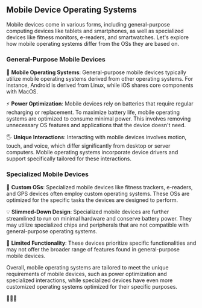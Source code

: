 ## Mobile Device Operating Systems

Mobile devices come in various forms, including general-purpose computing devices like tablets and smartphones, as well as specialized devices like fitness monitors, e-readers, and smartwatches. Let's explore how mobile operating systems differ from the OSs they are based on.

### General-Purpose Mobile Devices

📱 **Mobile Operating Systems**: General-purpose mobile devices typically utilize mobile operating systems derived from other operating systems. For instance, Android is derived from Linux, while iOS shares core components with MacOS.

⚡️ **Power Optimization**: Mobile devices rely on batteries that require regular recharging or replacement. To maximize battery life, mobile operating systems are optimized to consume minimal power. This involves removing unnecessary OS features and applications that the device doesn't need.

🖐️ **Unique Interactions**: Interacting with mobile devices involves motion, touch, and voice, which differ significantly from desktop or server computers. Mobile operating systems incorporate device drivers and support specifically tailored for these interactions.

### Specialized Mobile Devices

🔋 **Custom OSs**: Specialized mobile devices like fitness trackers, e-readers, and GPS devices often employ custom operating systems. These OSs are optimized for the specific tasks the devices are designed to perform.

💡 **Slimmed-Down Design**: Specialized mobile devices are further streamlined to run on minimal hardware and conserve battery power. They may utilize specialized chips and peripherals that are not compatible with general-purpose operating systems.

📲 **Limited Functionality**: These devices prioritize specific functionalities and may not offer the broader range of features found in general-purpose mobile devices.

Overall, mobile operating systems are tailored to meet the unique requirements of mobile devices, such as power optimization and specialized interactions, while specialized devices have even more customized operating systems optimized for their specific purposes.

📱🔋🔌